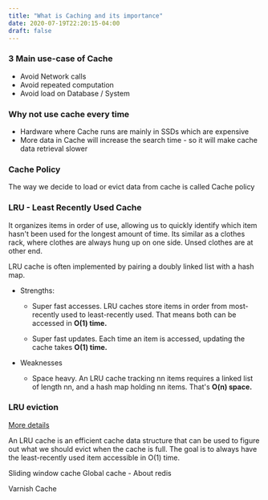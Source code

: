 ```yaml
---
title: "What is Caching and its importance"
date: 2020-07-19T22:20:15-04:00
draft: false
---
```


### 3 Main use-case of Cache
- Avoid Network calls
- Avoid repeated computation
- Avoid load on Database / System


### Why not use cache every time
- Hardware where Cache runs are mainly in SSDs which are expensive
- More data in Cache will increase the search time - so it will make cache data retrieval slower

### Cache Policy
The way we decide to load or evict data from cache is called Cache policy

### LRU - Least Recently Used Cache
It organizes items in order of use, allowing us to quickly identify which item hasn't been used for the longest amount of time. Its similar as a clothes rack, where clothes are always hung up on one side. Unsed clothes are at other end.

LRU cache is often implemented by pairing a doubly linked list with a hash map.

- Strengths:

    - Super fast accesses. LRU caches store items in order from most-recently used to least-recently used. That means both can be accessed in **O(1) time.**

    - Super fast updates. Each time an item is accessed, updating the cache takes **O(1) time.**

- Weaknesses

    - Space heavy. An LRU cache tracking nn items requires a linked list of length nn, and a hash map holding nn items. That's **O(n) space.**


### LRU eviction
[More details](https://www.interviewcake.com/concept/java/lru-cache)

An LRU cache is an efficient cache data structure that can be used to figure out what we should evict when the cache is full. The goal is to always have the least-recently used item accessible in O(1) time.


Sliding window cache
Global cache - About redis

Varnish Cache